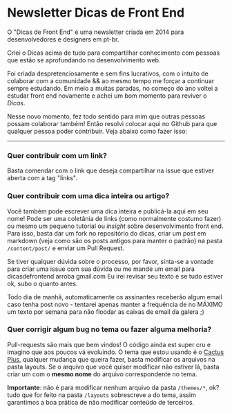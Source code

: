 # Newsletter Dicas de Front End

O "Dicas de Front End" é uma newsletter criada em 2014 para desenvolvedores 
e designers em pt-br.

Criei o Dicas acima de tudo para compartilhar conhecimento com pessoas que
estão se aprofundando no desenvolvimento web.

Foi criada despretenciosamente e sem fins lucrativos, com o intuito de
colaborar com a comunidade && ao mesmo tempo me forçar a continuar sempre
estudando. Em meio a muitas paradas, no começo do ano voltei a estudar front
end novamente e achei um bom momento para reviver o *Dicas*.

Nesse novo momento, fez todo sentido para mim que outras pessoas possam colaborar também!
Então resolvi colocar aqui no Github para que qualquer pessoa poder contribuir.
Veja abaixo como fazer isso:
***

### Quer contribuir com um link?

Basta comendar com o link que deseja compartilhar na issue que estiver aberta
com a tag "links".

### Quer contribuir com uma dica inteira ou artigo?

Você também pode escrever uma dica inteira e publicá-la aqui em seu nome!
Pode ser uma coletânia de links (como normalmente costumo fazer) ou mesmo um
pequeno tutorial ou *insight* sobre desenvolvimento front end. Para isso, basta
dar um fork no repositório do dicas, criar um post em markdown (veja como são
os posts antigos para manter o padrão) na pasta `/content/post/` e enviar um
Pull Request.

Se tiver qualquer dúvida sobre o processo, por favor, sinta-se a vontade para
criar uma issue com sua dúvida ou me mande um email para dicasdefrontend 
arroba gmail.com
Eu irei revisar seu texto e se tudo estiver ok, subo o quanto antes.

Todo dia de manhã, automaticamente os assinantes receberão algum email caso
tenha post novo - tentarei apenas manter a frequência de no MÁXIMO um texto por
semana para não floodar as caixas de email da galera ;)

### Quer corrigir algum bug no tema ou fazer alguma melhoria?

Pull-requests são mais que bem vindos! O código ainda est super cru e imagino que aos
poucos vá evoluindo.
O tema que estou usando é o [Cactus Plus](https://github.com/nodejh/hugo-theme-cactus-plus), 
qualquer mudança que queira fazer, basta modificar os arquivos na pasta layouts. Se o
arquivo que você quiser modificar não estiver lá, basta criar um com o **mesmo
nome** do arquivo correspondente no tema. 

**Importante**: não é para modificar
nenhum arquivo da pasta `/themes/*`, ok? tudo que for feito na pasta `/layouts`
sobrescreve a do tema, assim garantimos a boa prática de não modificar conteúdo
de terceiros.
